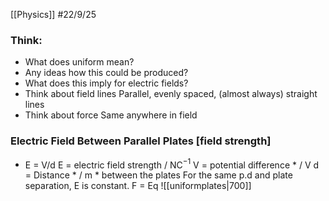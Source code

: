 [[Physics]]
#22/9/25
### Think:
- What does uniform mean?
- Any ideas how this could be produced?
- What does this imply for electric fields?
- Think about field lines
	Parallel, evenly spaced, (almost always) straight lines
- Think about force
	Same anywhere in field
### Electric Field Between Parallel Plates \[field strength]
- E = V/d
	E = electric field strength / NC$^{-1}$
	V = potential difference \* / V
	d = Distance \* / m
		\* between the plates
For the same p.d and plate separation, E is constant.
F = Eq
![[uniformplates|700]]
